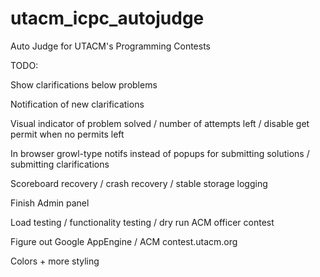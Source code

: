 utacm_icpc_autojudge
====================

Auto Judge for UTACM's Programming Contests

TODO:

Show clarifications below problems

Notification of new clarifications

Visual indicator of problem solved / number of attempts left / disable get permit when no permits left

In browser growl-type notifs instead of popups for submitting solutions / submitting clarifications

Scoreboard recovery / crash recovery / stable storage logging

Finish Admin panel

Load testing / functionality testing / dry run ACM officer contest

Figure out Google AppEngine / ACM contest.utacm.org

Colors + more styling
